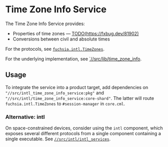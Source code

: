 # Time Zone Info Service

The Time Zone Info Service provides:

*   Properties of time zones — [TODO(https://fxbug.dev/81902)](https://fxbug.dev/42162409)
*   Conversions between civil and absolute times

For the protocols, see
[`fuchsia.intl.TimeZones`](https://fuchsia.dev/reference/fidl/fuchsia.intl#TimeZones).

For the underlying implementation, see
[`//src/lib/time_zone_info](../../lib/intl/time_zone_info/).

## Usage

To integrate the service into a product target, add dependencies on
`"//src/intl_time_zone_info_service:pkg"` and
`"//src/intl/time_zone_info_service:core-shard"`. The latter will route
`fuchsia.intl.TimeZones` to `#session-manager` in `core.cml`.

### Alternative: intl

On space-constrained devices, consider using the `intl` component,
which exposes several different protocols from a single component containing a
single executable. See [`//src/intl/intl_services`](../intl_services/).
